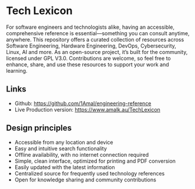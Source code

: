 # Tech Lexicon

For software engineers and technologists alike, having an accessible, comprehensive reference is essential—something you can consult anytime, anywhere. This repository offers a curated collection of resources across Software Engineering, Hardware Engineering, DevOps, Cybersecurity, Linux, AI and more. As an open-source project, it’s built for the community, licensed under GPL V3.0. Contributions are welcome, so feel free to enhance, share, and use these resources to support your work and learning.

## Links

* Github: https://github.com/1Amal/engineering-reference
* Live Production version: https://www.amalk.au/TechLexicon

## Design principles

* Accessible from any location and device
* Easy and intuitive search functionality
* Offline availability, with no internet connection required
* Simple, clean interface, optimized for printing and PDF conversion
* Easily updated with the latest information
* Centralized source for frequently used technology references
* Open for knowledge sharing and community contributions
